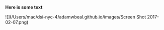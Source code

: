__Here is some text__

![](/Users/mac/dsi-nyc-4/adamwbeal.github.io/images/Screen Shot 2017-02-07.png)
